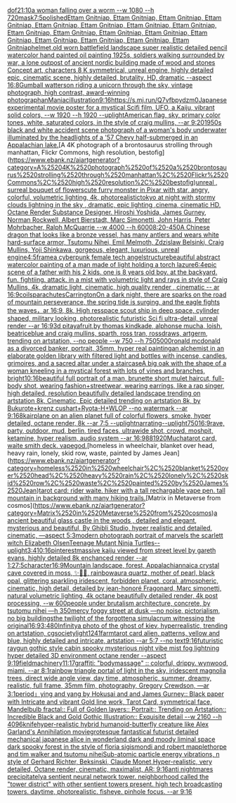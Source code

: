 [dof](https://www.ebank.nz/aiartgenerator?category=dof)[21:10](https://www.ebank.nz/aiartgenerator?category=21%3A10)[a woman falling over a worm --w 1080 --h 720](https://www.ebank.nz/aiartgenerator?category=a%2520woman%2520falling%2520over%2520a%2520worm%2520--w%25201080%2520--h%2520720)[mask](https://www.ebank.nz/aiartgenerator?category=mask)[7:5](https://www.ebank.nz/aiartgenerator?category=7%3A5)[polished](https://www.ebank.nz/aiartgenerator?category=polished)[Ettam Gnitniap, Ettam Gnitniap, Ettam Gnitniap, Ettam Gnitniap, Ettam Gnitniap, Ettam Gnitniap, Ettam Gnitniap, Ettam Gnitniap, Ettam Gnitniap, Ettam Gnitniap, Ettam Gnitniap, Ettam Gnitniap, Ettam Gnitniap, Ettam Gnitniap, Ettam Gnitniap, Ettam Gnitniap, Ettam Gnitniap](https://www.ebank.nz/aiartgenerator?category=Ettam%2520Gnitniap%2C%2520Ettam%2520Gnitniap%2C%2520Ettam%2520Gnitniap%2C%2520Ettam%2520Gnitniap%2C%2520Ettam%2520Gnitniap%2C%2520Ettam%2520Gnitniap%2C%2520Ettam%2520Gnitniap%2C%2520Ettam%2520Gnitniap%2C%2520Ettam%2520Gnitniap%2C%2520Ettam%2520Gnitniap%2C%2520Ettam%2520Gnitniap%2C%2520Ettam%2520Gnitniap%2C%2520Ettam%2520Gnitniap%2C%2520Ettam%2520Gnitniap%2C%2520Ettam%2520Gnitniap%2C%2520Ettam%2520Gnitniap%2C%2520Ettam%2520Gnitniap)[helmet,](https://www.ebank.nz/aiartgenerator?category=helmet%2C)[old worn battlefield landscape super realistic detailed pencil watercolor hand painted oil painting 1925s, soldiers walking surrounded by war, a lone outpost of ancient nordic building made of wood and stones Concept art, characters 8 K symmetrical, unreal engine, highly detailed  epic, cinematic scene, highly detailed,  brutality, HD, dramatic --aspect 16:8](https://www.ebank.nz/aiartgenerator?category=old%2520worn%2520battlefield%2520landscape%2520super%2520realistic%2520detailed%2520pencil%2520watercolor%2520hand%2520painted%2520oil%2520painting%25201925s%2C%2520soldiers%2520walking%2520surrounded%2520by%2520war%2C%2520a%2520lone%2520outpost%2520of%2520ancient%2520nordic%2520building%2520made%2520of%2520wood%2520and%2520stones%2520Concept%2520art%2C%2520characters%25208%2520K%2520symmetrical%2C%2520unreal%2520engine%2C%2520highly%2520detailed%2520%2520epic%2C%2520cinematic%2520scene%2C%2520highly%2520detailed%2C%2520%2520brutality%2C%2520HD%2C%2520dramatic%2520--aspect%252016%3A8)[Gumball watterson riding a unicorn through the sky, vintage photograph, high contrast, award-winning photograph](https://www.ebank.nz/aiartgenerator?category=Gumball%2520watterson%2520riding%2520a%2520unicorn%2520through%2520the%2520sky%2C%2520vintage%2520photograph%2C%2520high%2520contrast%2C%2520award-winning%2520photograph)[an](https://www.ebank.nz/aiartgenerator?category=an)[Maniac](https://www.ebank.nz/aiartgenerator?category=Maniac)[illustration](https://www.ebank.nz/aiartgenerator?category=illustration)[9:16](https://www.ebank.nz/aiartgenerator?category=9%3A16)[<https://s.mj.run/Q7vfbpydzm0>](https://www.ebank.nz/aiartgenerator?category=%3Chttps%3A//s.mj.run/Q7vfbpydzm0%3E)[Japanese experimental movie poster for a mystical Scifi film, UFO, a Kaiju, vibrant solid colors, --w 1920 --h 1920 --uplight](https://www.ebank.nz/aiartgenerator?category=Japanese%2520experimental%2520movie%2520poster%2520for%2520a%2520mystical%2520Scifi%2520film%2C%2520UFO%2C%2520a%2520Kaiju%2C%2520vibrant%2520solid%2520colors%2C%2520--w%25201920%2520--h%25201920%2520--uplight)[American flag, sky, primary color tones, white, saturated colors, in the style of craig mullins, --ar 9:20](https://www.ebank.nz/aiartgenerator?category=American%2520flag%2C%2520sky%2C%2520primary%2520color%2520tones%2C%2520white%2C%2520saturated%2520colors%2C%2520in%2520the%2520style%2520of%2520craig%2520mullins%2C%2520--ar%25209%3A20)[1950s black and white accident scene photograph of a woman's body underwater illuminated by the headlights of a '57 Chevy half-submerged in an Appalachian lake.](https://www.ebank.nz/aiartgenerator?category=1950s%2520black%2520and%2520white%2520accident%2520scene%2520photograph%2520of%2520a%2520woman%27s%2520body%2520underwater%2520illuminated%2520by%2520the%2520headlights%2520of%2520a%2520%2757%2520Chevy%2520half-submerged%2520in%2520an%2520Appalachian%2520lake.)[A 4K photograph of a brontosaurus strolling through manhattan, Flickr Commons, high resolution, bestofig](https://www.ebank.nz/aiartgenerator?category=A%25204K%2520photograph%2520of%2520a%2520brontosaurus%2520strolling%2520through%2520manhattan%2C%2520Flickr%2520Commons%2C%2520high%2520resolution%2C%2520bestofig)[unreal , surreal bouquet of flowers](https://www.ebank.nz/aiartgenerator?category=unreal%2520%2C%2520surreal%2520bouquet%2520of%2520flowers)[cute furry monster in Pixar with star, angry, colorful, volumetric lighting, 4k, photorealistic](https://www.ebank.nz/aiartgenerator?category=cute%2520furry%2520monster%2520in%2520Pixar%2520with%2520star%2C%2520angry%2C%2520colorful%2C%2520volumetric%2520lighting%2C%25204k%2C%2520photorealistic)[tokyo at night with stormy clouds lightning in the sky , dramatic, epic lighting ,cinema, cinematic HD, Octane Render Substance Designer. Hiroshi Yoshida, James Gurney, Norman Rockwell, Albert Bierstadt, Marc Simonetti, John Harris, Peter Mohrbacher, Ralph McQuarrie --w 4000 --h 6000](https://www.ebank.nz/aiartgenerator?category=tokyo%2520at%2520night%2520with%2520stormy%2520clouds%2520lightning%2520in%2520the%2520sky%2520%2C%2520dramatic%2C%2520epic%2520lighting%2520%2Ccinema%2C%2520cinematic%2520HD%2C%2520Octane%2520Render%2520Substance%2520Designer.%2520Hiroshi%2520Yoshida%2C%2520James%2520Gurney%2C%2520Norman%2520Rockwell%2C%2520Albert%2520Bierstadt%2C%2520Marc%2520Simonetti%2C%2520John%2520Harris%2C%2520Peter%2520Mohrbacher%2C%2520Ralph%2520McQuarrie%2520--w%25204000%2520--h%25206000)[8:20](https://www.ebank.nz/aiartgenerator?category=8%3A20)[-](https://www.ebank.nz/aiartgenerator?category=-)[450](https://www.ebank.nz/aiartgenerator?category=450)[A Chinese dragon that looks like a bronze vessel, has many antlers and wears white hard-surface armor, Tsutomu Nihei, Emil Melmoth, Zdzislaw Belsinki, Craig Mullins, Yoji Shinkawa, gorgeous, elegant, luxurious, unreal engine](https://www.ebank.nz/aiartgenerator?category=A%2520Chinese%2520dragon%2520that%2520looks%2520like%2520a%2520bronze%2520vessel%2C%2520has%2520many%2520antlers%2520and%2520wears%2520white%2520hard-surface%2520armor%2C%2520Tsutomu%2520Nihei%2C%2520Emil%2520Melmoth%2C%2520Zdzislaw%2520Belsinki%2C%2520Craig%2520Mullins%2C%2520Yoji%2520Shinkawa%2C%2520gorgeous%2C%2520elegant%2C%2520luxurious%2C%2520unreal%2520engine)[4:5](https://www.ebank.nz/aiartgenerator?category=4%3A5)[frame](https://www.ebank.nz/aiartgenerator?category=frame)[a cyberpunk female tech angel](https://www.ebank.nz/aiartgenerator?category=a%2520cyberpunk%2520female%2520tech%2520angel)[structure](https://www.ebank.nz/aiartgenerator?category=structure)[beautiful abstract watercolor painting of a man made of light holding a torch lazure](https://www.ebank.nz/aiartgenerator?category=beautiful%2520abstract%2520watercolor%2520painting%2520of%2520a%2520man%2520made%2520of%2520light%2520holding%2520a%2520torch%2520lazure)[6:4](https://www.ebank.nz/aiartgenerator?category=6%3A4)[epic scene of a father with his 2 kids. one is 8 years old boy.   at the backyard. fun. fightiing. attack. in a mist with volumetric light and rays in style of Craig Mullins, 4k, dramatic light, cinematic, high quality render , cinematic -- ar 16:9](https://www.ebank.nz/aiartgenerator?category=epic%2520scene%2520of%2520a%2520father%2520with%2520his%25202%2520kids.%2520one%2520is%25208%2520years%2520old%2520boy.%2520%2520%2520at%2520the%2520backyard.%2520fun.%2520fightiing.%2520attack.%2520in%2520a%2520mist%2520with%2520volumetric%2520light%2520and%2520rays%2520in%2520style%2520of%2520Craig%2520Mullins%2C%25204k%2C%2520dramatic%2520light%2C%2520cinematic%2C%2520high%2520quality%2520render%2520%2C%2520cinematic%2520--%2520ar%252016%3A9)[coils](https://www.ebank.nz/aiartgenerator?category=coils)[parachutes](https://www.ebank.nz/aiartgenerator?category=parachutes)[Carrington](https://www.ebank.nz/aiartgenerator?category=Carrington)[On a dark night, there are sparks on the road of mountain perseverance, the spring tide is surging, and the eagle fights the waves，ar 16:9, 8k, High res](https://www.ebank.nz/aiartgenerator?category=On%2520a%2520dark%2520night%2C%2520there%2520are%2520sparks%2520on%2520the%2520road%2520of%2520mountain%2520perseverance%2C%2520the%2520spring%2520tide%2520is%2520surging%2C%2520and%2520the%2520eagle%2520fights%2520the%2520waves%EF%BC%8Car%252016%3A9%2C%25208k%2C%2520High%2520res)[space scout ship in deep space, cylinder shaped, military looking, photorealistic futuristic Sci fi ultra-detail, unreal render --ar 16:9](https://www.ebank.nz/aiartgenerator?category=space%2520scout%2520ship%2520in%2520deep%2520space%2C%2520cylinder%2520shaped%2C%2520military%2520looking%2C%2520photorealistic%2520futuristic%2520Sci%2520fi%2520ultra-detail%2C%2520unreal%2520render%2520--ar%252016%3A9)[3d pitayafruit,by thomas kindkade, alphonse mucha, loish, beatriceblue and craig mullins, sparth, ross tran, rossdraws, artgerm, trending on artstation, --no people --w 750 --h 750](https://www.ebank.nz/aiartgenerator?category=3d%2520pitayafruit%2Cby%2520thomas%2520kindkade%2C%2520alphonse%2520mucha%2C%2520loish%2C%2520beatriceblue%2520and%2520craig%2520mullins%2C%2520sparth%2C%2520ross%2520tran%2C%2520rossdraws%2C%2520artgerm%2C%2520trending%2520on%2520artstation%2C%2520--no%2520people%2520--w%2520750%2520--h%2520750)[5000](https://www.ebank.nz/aiartgenerator?category=5000)[ronald mcdonald as a divorced banker, portrait, 35mm, hyper real painting](https://www.ebank.nz/aiartgenerator?category=ronald%2520mcdonald%2520as%2520a%2520divorced%2520banker%2C%2520portrait%2C%252035mm%2C%2520hyper%2520real%2520painting)[an alchemist in an elaborate golden library with filtered light and bottles with incense, candles, grimoires, and a sacred altar under a staircase](https://www.ebank.nz/aiartgenerator?category=an%2520alchemist%2520in%2520an%2520elaborate%2520golden%2520library%2520with%2520filtered%2520light%2520and%2520bottles%2520with%2520incense%2C%2520candles%2C%2520grimoires%2C%2520and%2520a%2520sacred%2520altar%2520under%2520a%2520staircase)[A big oak with the shape of a woman kneeling in a mystical forest with lots of vines and branches, bright](https://www.ebank.nz/aiartgenerator?category=A%2520big%2520oak%2520with%2520the%2520shape%2520of%2520a%2520woman%2520kneeling%2520in%2520a%2520mystical%2520forest%2520with%2520lots%2520of%2520vines%2520and%2520branches%2C%2520bright)[10:16](https://www.ebank.nz/aiartgenerator?category=10%3A16)[beautiful full portrait of a man, brunette short mulet haircut, full-body shot, wearing fashion+streetwear, wearing earrings, like a rap singer, high detailed, resolution beautifully detailed landscape trending on artstation 8k, Cinematic, Epic detailed trending on artstation 8k, by Bukurote+krenz cushart+Ryota-H+WLOP --no watermark --ar 9:16](https://www.ebank.nz/aiartgenerator?category=beautiful%2520full%2520portrait%2520of%2520a%2520man%2C%2520brunette%2520short%2520mulet%2520haircut%2C%2520full-body%2520shot%2C%2520wearing%2520fashion%2Bstreetwear%2C%2520wearing%2520earrings%2C%2520like%2520a%2520rap%2520singer%2C%2520high%2520detailed%2C%2520resolution%2520beautifully%2520detailed%2520landscape%2520trending%2520on%2520artstation%25208k%2C%2520Cinematic%2C%2520Epic%2520detailed%2520trending%2520on%2520artstation%25208k%2C%2520by%2520Bukurote%2Bkrenz%2520cushart%2BRyota-H%2BWLOP%2520--no%2520watermark%2520--ar%25209%3A16)[8k](https://www.ebank.nz/aiartgenerator?category=8k)[airplane on an alien planet full of colorful flowers, smoke, hyper detailed, octane render, 8k --ar 7:5 --uplight](https://www.ebank.nz/aiartgenerator?category=airplane%2520on%2520an%2520alien%2520planet%2520full%2520of%2520colorful%2520flowers%2C%2520smoke%2C%2520hyper%2520detailed%2C%2520octane%2520render%2C%25208k%2520--ar%25207%3A5%2520--uplight)[narrating](https://www.ebank.nz/aiartgenerator?category=narrating)[--uplight](https://www.ebank.nz/aiartgenerator?category=--uplight)[750](https://www.ebank.nz/aiartgenerator?category=750)[16:9](https://www.ebank.nz/aiartgenerator?category=16%3A9)[rave, party, outdoor, mud, berlin, tired faces, ultrawide shot, crowd, moshpit, ketamine, hyper realism, audio system --ar 16:9](https://www.ebank.nz/aiartgenerator?category=rave%2C%2520party%2C%2520outdoor%2C%2520mud%2C%2520berlin%2C%2520tired%2520faces%2C%2520ultrawide%2520shot%2C%2520crowd%2C%2520moshpit%2C%2520ketamine%2C%2520hyper%2520realism%2C%2520audio%2520system%2520--ar%252016%3A9)[88](https://www.ebank.nz/aiartgenerator?category=88)[1920](https://www.ebank.nz/aiartgenerator?category=1920)[Mucha](https://www.ebank.nz/aiartgenerator?category=Mucha)[tarot card, waite smith deck. vapegod.](https://www.ebank.nz/aiartgenerator?category=tarot%2520card%2C%2520waite%2520smith%2520deck.%2520vapegod.)[homeless in wheelchair, blanket over head, heavy rain, lonely, skid row, waste, painted by James Jean](https://www.ebank.nz/aiartgenerator?category=homeless%2520in%2520wheelchair%2C%2520blanket%2520over%2520head%2C%2520heavy%2520rain%2C%2520lonely%2C%2520skid%2520row%2C%2520waste%2C%2520painted%2520by%2520James%2520Jean)[tarot card: rider waite. hiker with a tall rechargable vape pen. tall mountain in background with many hiking trails.](https://www.ebank.nz/aiartgenerator?category=tarot%2520card%3A%2520rider%2520waite.%2520hiker%2520with%2520a%2520tall%2520rechargable%2520vape%2520pen.%2520tall%2520mountain%2520in%2520background%2520with%2520many%2520hiking%2520trails.)[Matrix in Metaverse from cosmos](https://www.ebank.nz/aiartgenerator?category=Matrix%2520in%2520Metaverse%2520from%2520cosmos)[a ancient beautiful glass castle in the woods , detailed and elegant, mysterious and beautiful, By Ghibli Studio, hyper realistic and detailed, cinematic, —aspect 5:3](https://www.ebank.nz/aiartgenerator?category=a%2520ancient%2520beautiful%2520glass%2520castle%2520in%2520the%2520woods%2520%2C%2520detailed%2520and%2520elegant%2C%2520mysterious%2520and%2520beautiful%2C%2520By%2520Ghibli%2520Studio%2C%2520hyper%2520realistic%2520and%2520detailed%2C%2520cinematic%2C%2520%E2%80%94aspect%25205%3A3)[modern photograph portrait of marvels the scarlett witch Elizabeth Olsen](https://www.ebank.nz/aiartgenerator?category=modern%2520photograph%2520portrait%2520of%2520marvels%2520the%2520scarlett%2520witch%2520Elizabeth%2520Olsen)[Teenage Mutant Ninja Turtles](https://www.ebank.nz/aiartgenerator?category=Teenage%2520Mutant%2520Ninja%2520Turtles)[--uplight](https://www.ebank.nz/aiartgenerator?category=--uplight)[3:4](https://www.ebank.nz/aiartgenerator?category=3%3A4)[10:16](https://www.ebank.nz/aiartgenerator?category=10%3A16)[pinterest](https://www.ebank.nz/aiartgenerator?category=pinterest)[massive kaiju viewed from street level by gareth evans, highly detailed 8k enchanced render --ar 1:2](https://www.ebank.nz/aiartgenerator?category=massive%2520kaiju%2520viewed%2520from%2520street%2520level%2520by%2520gareth%2520evans%2C%2520highly%2520detailed%25208k%2520enchanced%2520render%2520--ar%25201%3A2)[7:5](https://www.ebank.nz/aiartgenerator?category=7%3A5)[character](https://www.ebank.nz/aiartgenerator?category=character)[16:9](https://www.ebank.nz/aiartgenerator?category=16%3A9)[Mountain landscape, forest, Appalachian](https://www.ebank.nz/aiartgenerator?category=Mountain%2520landscape%2C%2520forest%2C%2520Appalachian)[naica crystal cave covered in moss, ✨💎🔮, rainbowaura quartz, mother of pearl, black opal, glittering sparkling iridescent, forbidden planet, coral, atmospheric, cinematic, high detail, detailed by jean-honoré Fragonard, Marc simonetti, natural volumetric lighting, 4k octane beautifully detailed render, 4k post processing, --w 600](https://www.ebank.nz/aiartgenerator?category=naica%2520crystal%2520cave%2520covered%2520in%2520moss%2C%2520%E2%9C%A8%F0%9F%92%8E%F0%9F%94%AE%2C%2520rainbowaura%2520quartz%2C%2520mother%2520of%2520pearl%2C%2520black%2520opal%2C%2520glittering%2520sparkling%2520iridescent%2C%2520forbidden%2520planet%2C%2520coral%2C%2520atmospheric%2C%2520cinematic%2C%2520high%2520detail%2C%2520detailed%2520by%2520jean-honor%C3%A9%2520Fragonard%2C%2520Marc%2520simonetti%2C%2520natural%2520volumetric%2520lighting%2C%25204k%2520octane%2520beautifully%2520detailed%2520render%2C%25204k%2520post%2520processing%2C%2520--w%2520600)[people under brutalism architecture, concrete, by tsutomu nihei —h 350](https://www.ebank.nz/aiartgenerator?category=people%2520under%2520brutalism%2520architecture%2C%2520concrete%2C%2520by%2520tsutomu%2520nihei%2520%E2%80%94h%2520350)[mercy foggy street at dusk  —no noise, pictorialism, no big buildings](https://www.ebank.nz/aiartgenerator?category=mercy%2520foggy%2520street%2520at%2520dusk%2520%2520%E2%80%94no%2520noise%2C%2520pictorialism%2C%2520no%2520big%2520buildings)[the twilight of the forgotten](https://www.ebank.nz/aiartgenerator?category=the%2520twilight%2520of%2520the%2520forgotten)[a simulacrum witnessing the original](https://www.ebank.nz/aiartgenerator?category=a%2520simulacrum%2520witnessing%2520the%2520original)[16:9](https://www.ebank.nz/aiartgenerator?category=16%3A9)[3:4](https://www.ebank.nz/aiartgenerator?category=3%3A4)[80](https://www.ebank.nz/aiartgenerator?category=80)[Infinity](https://www.ebank.nz/aiartgenerator?category=Infinity)[a photo of the ghost of kiev, hyperrealistic, trending on artstation, cgsociety](https://www.ebank.nz/aiartgenerator?category=a%2520photo%2520of%2520the%2520ghost%2520of%2520kiev%2C%2520hyperrealistic%2C%2520trending%2520on%2520artstation%2C%2520cgsociety)[light](https://www.ebank.nz/aiartgenerator?category=light)[1241](https://www.ebank.nz/aiartgenerator?category=1241)[farm](https://www.ebank.nz/aiartgenerator?category=farm)[tarot card alien, patterns, yellow and blue, highly detailed and intricate, artstation --ar 5:7 --no text](https://www.ebank.nz/aiartgenerator?category=tarot%2520card%2520alien%2C%2520patterns%2C%2520yellow%2520and%2520blue%2C%2520highly%2520detailed%2520and%2520intricate%2C%2520artstation%2520--ar%25205%3A7%2520--no%2520text)[9:16](https://www.ebank.nz/aiartgenerator?category=9%3A16)[futuristic raygun gothic style cabin spooky mysterious night vibe mist fog lightning hyper detailed 3D environment octane render --aspect 9:19](https://www.ebank.nz/aiartgenerator?category=futuristic%2520raygun%2520gothic%2520style%2520cabin%2520spooky%2520mysterious%2520night%2520vibe%2520mist%2520fog%2520lightning%2520hyper%2520detailed%25203D%2520environment%2520octane%2520render%2520--aspect%25209%3A19)[field](https://www.ebank.nz/aiartgenerator?category=field)[machinery](https://www.ebank.nz/aiartgenerator?category=machinery)[11:17](https://www.ebank.nz/aiartgenerator?category=11%3A17)[graffiti: "bodymassage" :: colorful, drippy. wynwood, miami. --ar 8:1](https://www.ebank.nz/aiartgenerator?category=graffiti%3A%2520%22bodymassage%22%2520%3A%3A%2520colorful%2C%2520drippy.%2520wynwood%2C%2520miami.%2520--ar%25208%3A1)[rainbow triangle portal of light in the sky, iridescent magnolia trees, direct wide angle view, day time, atmospheric, summer, dreamy, realistic, full frame, 35mm film, photography, Gregory Crewdson, —ar 3:1](https://www.ebank.nz/aiartgenerator?category=rainbow%2520triangle%2520portal%2520of%2520light%2520in%2520the%2520sky%2C%2520iridescent%2520magnolia%2520trees%2C%2520direct%2520wide%2520angle%2520view%2C%2520day%2520time%2C%2520atmospheric%2C%2520summer%2C%2520dreamy%2C%2520realistic%2C%2520full%2520frame%2C%252035mm%2520film%2C%2520photography%2C%2520Gregory%2520Crewdson%2C%2520%E2%80%94ar%25203%3A1)[period」](https://www.ebank.nz/aiartgenerator?category=period%E3%80%8D)[ying and yang  by Hokusai and and James Gurney::  Black paper with Intricate and vibrant Gold line work, Tarot Card, symmetrical face, Mandelbulb fractal::  Full of Golden layers::  Portrait:: Trending on Artstation::  Incredible Black and Gold Gothic Illustration::  Exquisite detail  --w 2160  --h 4096](https://www.ebank.nz/aiartgenerator?category=ying%2520and%2520yang%2520%2520by%2520Hokusai%2520and%2520and%2520James%2520Gurney%3A%3A%2520%2520Black%2520paper%2520with%2520Intricate%2520and%2520vibrant%2520Gold%2520line%2520work%2C%2520Tarot%2520Card%2C%2520symmetrical%2520face%2C%2520Mandelbulb%2520fractal%3A%3A%2520%2520Full%2520of%2520Golden%2520layers%3A%3A%2520%2520Portrait%3A%3A%2520Trending%2520on%2520Artstation%3A%3A%2520%2520Incredible%2520Black%2520and%2520Gold%2520Gothic%2520Illustration%3A%3A%2520%2520Exquisite%2520detail%2520%2520--w%25202160%2520%2520--h%25204096)[knife](https://www.ebank.nz/aiartgenerator?category=knife)[hyper-realistic hybrid humanoid-butterfly creature like Alex Garland's Annihilation movie](https://www.ebank.nz/aiartgenerator?category=hyper-realistic%2520hybrid%2520humanoid-butterfly%2520creature%2520like%2520Alex%2520Garland%27s%2520Annihilation%2520movie)[grotesque fantastical futurist detailed mechanical japanese alice in wonderland dark and moody liminal space dark spooky forest in the style of floria sigismondi and robert mapplethorpe and tim walker and tsutomu nihei](https://www.ebank.nz/aiartgenerator?category=grotesque%2520fantastical%2520futurist%2520detailed%2520mechanical%2520japanese%2520alice%2520in%2520wonderland%2520dark%2520and%2520moody%2520liminal%2520space%2520dark%2520spooky%2520forest%2520in%2520the%2520style%2520of%2520floria%2520sigismondi%2520and%2520robert%2520mapplethorpe%2520and%2520tim%2520walker%2520and%2520tsutomu%2520nihei)[Sub-atomic particle energy vibrations, n style of Gerhard Richter, Beksinski, Claude Monet,Hyper-realistic, very detailed, Octane render,  cinematic, maximalist, AR: 9:16](https://www.ebank.nz/aiartgenerator?category=Sub-atomic%2520particle%2520energy%2520vibrations%2C%2520n%2520style%2520of%2520Gerhard%2520Richter%2C%2520Beksinski%2C%2520Claude%2520Monet%2CHyper-realistic%2C%2520very%2520detailed%2C%2520Octane%2520render%2C%2520%2520cinematic%2C%2520maximalist%2C%2520AR%3A%25209%3A16)[anti nightmares precipitately](https://www.ebank.nz/aiartgenerator?category=anti%2520nightmares%2520precipitately)[a sentient neural network tower.  neighborhood called the "tower district" with other sentient towers present.  high tech broadcasting towers. daytime, photorealistic.  fisheye.  pinhole focus.  --ar 9:16](https://www.ebank.nz/aiartgenerator?category=a%2520sentient%2520neural%2520network%2520tower.%2520%2520neighborhood%2520called%2520the%2520%22tower%2520district%22%2520with%2520other%2520sentient%2520towers%2520present.%2520%2520high%2520tech%2520broadcasting%2520towers.%2520daytime%2C%2520photorealistic.%2520%2520fisheye.%2520%2520pinhole%2520focus.%2520%2520--ar%25209%3A16)